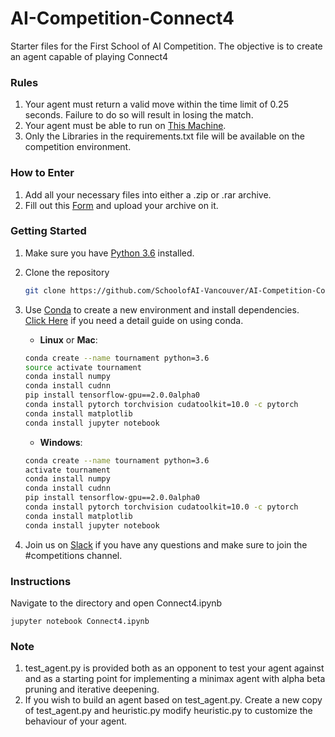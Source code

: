 # AI-Competition-Connect4
Starter files for the First School of AI Competition. The objective is to create an agent capable of playing Connect4

### Rules
1. Your agent must return a valid move within the time limit of 0.25 seconds. Failure to do so will result in losing the match.
2. Your agent must be able to run on [This Machine](https://laptopmedia.com/laptop-specs/rog-gl553vd/).
3. Only the Libraries in the requirements.txt file will be available on the competition environment.

### How to Enter
1. Add all your necessary files into either a .zip or .rar archive.
2. Fill out this [Form](https://forms.gle/5YsXf43aAVRRxxmG7) and upload your archive on it.

### Getting Started
1. Make sure you have [Python 3.6](https://www.python.org/) installed.

2. Clone the repository
    ```bash
    git clone https://github.com/SchoolofAI-Vancouver/AI-Competition-Connect4.git
    ```
    
3. Use [Conda](https://conda.io/projects/conda/en/latest/user-guide/install/index.html) to create a new environment and install dependencies. <br>[Click Here](https://nbviewer.jupyter.org/github/johannesgiorgis/school_of_ai_vancouver/blob/master/intro_to_data_science_tools/01_introduction_to_conda_and_jupyter_notebooks.ipynb) if you need a detail guide on using conda.

    - __Linux__ or __Mac__: 
    ```bash
    conda create --name tournament python=3.6
    source activate tournament
    conda install numpy
    conda install cudnn
    pip install tensorflow-gpu==2.0.0alpha0
    conda install pytorch torchvision cudatoolkit=10.0 -c pytorch
    conda install matplotlib
    conda install jupyter notebook
    ```
  
    - __Windows__: 
    ```bash
    conda create --name tournament python=3.6 
    activate tournament
    conda install numpy
    conda install cudnn
    pip install tensorflow-gpu==2.0.0alpha0
    conda install pytorch torchvision cudatoolkit=10.0 -c pytorch
    conda install matplotlib
    conda install jupyter notebook
    ```
    
4. Join us on [Slack](https://join.slack.com/t/vancouverschoolofai/shared_invite/enQtNDM1NTA5MTY3Nzc4LTI3MTFhMjMyMmEzNTZkZjdhODdlNDU3ZWFlZDU3MTE0NWU0ZjkzZTMzODkwMWU4ODBhN2ZjY2Q2M2ZhMjM4ZmE) if you have any questions and make sure to join the #competitions channel.

### Instructions
Navigate to the directory and open Connect4.ipynb

    jupyter notebook Connect4.ipynb

### Note
1. test_agent.py is provided both as an opponent to test your agent against and as a starting point for implementing a minimax agent with alpha beta pruning and iterative deepening. 
2. If you wish to build an agent based on test_agent.py. Create a new copy of test_agent.py and heuristic.py modify heuristic.py to customize the behaviour of your agent. 
